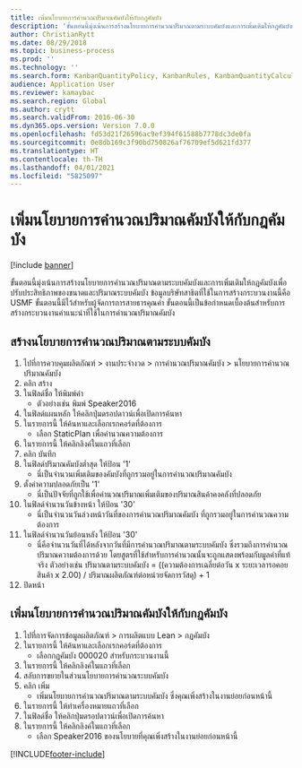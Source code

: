 ```yaml
---
title: เพิ่มนโยบายการคำนวณปริมาณคัมบังให้กับกฎคัมบัง
description: 'ขั้นตอนนี้มุ่งเน้นการสร้างนโยบายการคำนวณปริมาณตามระบบคัมบังและการเพิ่มเติมให้กฎคัมบังเพื่อปรับประสิทธิภาพของขนาดและปริมาณระบบคัมบัง '
author: ChristianRytt
ms.date: 08/29/2018
ms.topic: business-process
ms.prod: ''
ms.technology: ''
ms.search.form: KanbanQuantityPolicy, KanbanRules, KanbanQuantityCalculation
audience: Application User
ms.reviewer: kamaybac
ms.search.region: Global
ms.author: crytt
ms.search.validFrom: 2016-06-30
ms.dyn365.ops.version: Version 7.0.0
ms.openlocfilehash: fd53d21f26596ac9ef394f61588b7778dc3de0fa
ms.sourcegitcommit: 0e8db169c3f90bd750826af76709ef5d621fd377
ms.translationtype: HT
ms.contentlocale: th-TH
ms.lasthandoff: 04/01/2021
ms.locfileid: "5825097"
---
```

# <a name="add-a-kanban-quantity-calculation-policy-to-a-kanban-rule"></a>เพิ่มนโยบายการคำนวณปริมาณคัมบังให้กับกฎคัมบัง

[!include [banner](../../includes/banner.md)]

ขั้นตอนนี้มุ่งเน้นการสร้างนโยบายการคำนวณปริมาณตามระบบคัมบังและการเพิ่มเติมให้กฎคัมบังเพื่อปรับประสิทธิภาพของขนาดและปริมาณระบบคัมบัง  ข้อมูลบริษัทสาธิตที่ใช้ในการสร้างกระบวนงานนี้คือ USMF ขั้นตอนนี้มีไว้สำหรับผู้จัดการการสายธารคุณค่า  ขั้นตอนนี้เป็นข้อกำหนดเบื้องต้นสำหรับการสร้างกระบวนงานคำแนะนำที่ใช้ในการคำนวณปริมาณคัมบัง 


## <a name="create-a-kanban-quantity-calculation-policy"></a>สร้างนโยบายการคำนวณปริมาณตามระบบคัมบัง
1. ไปที่การควบคุมผลิตภัณฑ์ > งานประจำงวด > การคำนวณปริมาณคัมบัง > นโยบายการคำนวณปริมาณคัมบัง
2. คลิก สร้าง
3. ในฟิลด์ชื่อ ให้พิมพ์ค่า 
    * ตัวอย่างเช่น พิมพ์ Speaker2016  
4. ในฟิลด์แผนหลัก ให้คลิกปุ่มดรอปดาวน์เพื่อเปิดการค้นหา
5. ในรายการนี้ ให้ค้นหาและเลือกเรกคอร์ดที่ต้องการ
    * เลือก StaticPlan เพื่อคำนวณความต้องการ  
6. ในรายการนี้ ให้คลิกลิงค์ในแถวที่เลือก
7. คลิก บันทึก
8. ในฟิลด์ปริมาณคัมบังต่ำสุด ให้ป้อน '1' 
    * นี่เป็นจำนวนเพิ่มเติมของคัมบังที่ถูกรวมอยู่ในการคำนวณปริมาณคัมบัง  
9. ตั้งค่าความปลอดภัยเป็น '1' 
    * นี่เป็นปัจจัยที่ถูกใช้เพื่อคำนวณปริมาณเพิ่มเติมของปริมาณสินค้าคงคลังที่ปลอดภัย  
10. ในฟิลด์จำนวนวันข้างหน้า ให้ป้อน '30' 
    * นี่เป็นจำนวนวันล่วงหน้าวันที่ของการคำนวณปริมาณคัมบัง ที่ถูกรวมอยู่ในการคำนวณความต้องการ  
11. ในฟิลด์จำนวนวันย้อนหลัง ให้ป้อน '30' 
    * นี่คือจำนวนวันที่ได้หลังจากวันที่มีการคำนวณปริมาณตามระบบคัมบัง ซึ่งรวมถึงการคำนวณปริมาณความต้องการด้วย   โดยสูตรที่ใช้สำหรับการคำนวณนั้นจะถูกแสดงพร้อมกับมูลค่าที่แท้จริง  ตัวอย่างเช่น ปริมาณตามระบบคัมบัง = ((ความต้องการเฉลี่ยต่อวัน x ระยะเวลารอคอยสินค้า x 2.00) / ปริมาณผลิตภัณฑ์ต่อหน่วยจัดการวัสดุ) + 1  
12. ปิดหน้า

## <a name="add-the-kanban-quantity-calculation-policy-to-a-kanban-rule"></a>เพิ่มนโยบายการคำนวณปริมาณคัมบังให้กับกฎคัมบัง
1. ไปที่การจัดการข้อมูลผลิตภัณฑ์ > การผลิตแบบ Lean > กฏคัมบัง
2. ในรายการนี้ ให้ค้นหาและเลือกเรกคอร์ดที่ต้องการ
    * เลือกกฏคัมบัง 000020 สำหรับกระบวนงานนี้  
3. ในรายการนี้ ให้คลิกลิงค์ในแถวที่เลือก
4. สลับการขยายในส่วนนโยบายการคำนวณระบบคัมบัง
5. คลิก เพิ่ม
    * เพิ่มนโยบายการคำนวณปริมาณตามระบบคัมบัง ซึ่งคุณเพิ่งสร้างในงานย่อยก่อนหน้านี้  
6. ในรายการนี้ ให้ทำเครื่องหมายแถวที่เลือก
7. ในฟิลด์ชื่อ ให้คลิกปุ่มดรอปดาวน์เพื่อเปิดการค้นหา
8. ในรายการนี้ ให้คลิกลิงค์ในแถวที่เลือก
    * เลือก Speaker2016 ของนโยบายที่คุณเพิ่งสร้างในงานย่อยก่อนหน้านี้  



[!INCLUDE[footer-include](../../../includes/footer-banner.md)]